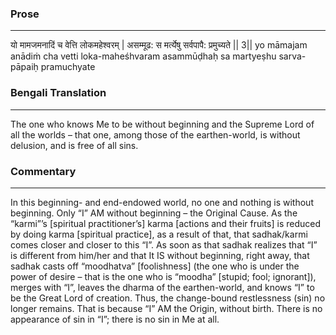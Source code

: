 ### Prose 
 --- 
यो मामजमनादिं च वेत्ति लोकमहेश्वरम् |
असम्मूढ: स मर्त्येषु सर्वपापै: प्रमुच्यते || 3||
yo māmajam anādiṁ cha vetti loka-maheśhvaram
asammūḍhaḥ sa martyeṣhu sarva-pāpaiḥ pramuchyate

### Bengali Translation 
 --- 
The one who knows Me to be without beginning and the Supreme Lord of all the worlds – that one, among those of the earthen-world, is without delusion, and is free of all sins.

### Commentary 
 --- 
In this beginning- and end-endowed world, no one and nothing is without beginning. Only “I” AM without beginning – the Original Cause. As the “karmi”’s [spiritual practitioner’s] karma [actions and their fruits] is reduced by doing karma [spiritual practice], as a result of that, that sadhak/karmi comes closer and closer to this “I”. As soon as that sadhak realizes that “I” is different from him/her and that It IS without beginning, right away, that sadhak casts off “moodhatva” [foolishness] (the one who is under the power of desire – that is the one who is “moodha” [stupid; fool; ignorant]), merges with “I”, leaves the dharma of the earthen-world, and knows “I” to be the Great Lord of creation. Thus, the change-bound restlessness (sin) no longer remains. That is because “I” AM the Origin, without birth. There is no appearance of sin in “I”; there is no sin in Me at all.